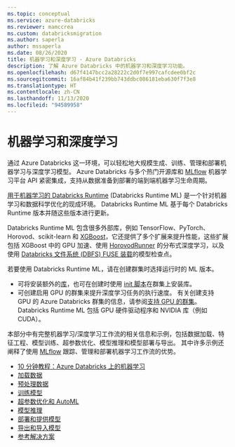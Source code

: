 ```yaml
---
ms.topic: conceptual
ms.service: azure-databricks
ms.reviewer: mamccrea
ms.custom: databricksmigration
ms.author: saperla
author: mssaperla
ms.date: 08/26/2020
title: 机器学习和深度学习 - Azure Databricks
description: 了解 Azure Databricks 中的机器学习和深度学习功能。
ms.openlocfilehash: d67f4147bcc2a28222c2d0f7e997cafcdee0bf2c
ms.sourcegitcommit: 16af84b41f239bb743ddbc086181eba630f7f3e8
ms.translationtype: HT
ms.contentlocale: zh-CN
ms.lasthandoff: 11/13/2020
ms.locfileid: "94589958"
---
```

# <a name="machine-learning-and-deep-learning"></a>机器学习和深度学习

通过 Azure Databricks 这一环境，可以轻松地大规模生成、训练、管理和部署机器学习与深度学习模型。 Azure Databricks 与多个热门开源库和 [MLflow](../mlflow/index.md) 机器学习平台 API 紧密集成，支持从数据准备到部署的端到端机器学习生命周期。

  [用于机器学习的 Databricks Runtime](../../runtime/mlruntime.md#mlruntime) (Databricks Runtime ML) 是一个针对机器学习和数据科学优化的现成环境。 Databricks Runtime ML 基于每个 Databricks Runtime 版本并随这些版本进行更新。

 Databricks Runtime ML 包含很多外部库，例如 TensorFlow、PyTorch、Horovod、scikit-learn 和 [XGBoost](train-model/xgboost.md)，它还提供了多个扩展来提升性能，这些扩展包括 XGBoost 中的 GPU 加速、使用 [HorovodRunner](train-model/distributed-training/horovod-runner.md) 的分布式深度学习，以及使用 [Databricks 文件系统 (DBFS) FUSE 装载](load-data/index.md#store-files-for-data-loading-and-model-checkpointing)的模型检查点。

若要使用 Databricks Runtime ML，请在创建群集时选择运行时的 ML 版本。

* 可将安装额外的[库](../../libraries/index.md)，也可在创建时使用 [init 脚本](../../clusters/init-scripts.md#cluster-scoped-init-script)在群集上安装库。
* 可创建启用 GPU 的群集来提升深度学习任务的执行速度。 有关创建支持 GPU 的 Azure Databricks 群集的信息，请参阅[支持 GPU 的群集](../../clusters/gpu.md#gpu-clusters)。 Databricks Runtime ML 包括 GPU 硬件驱动程序和 NVIDIA 库（例如 CUDA）。

本部分中有完整机器学习/深度学习工作流的相关信息和示例，包括数据加载、特征工程、模型训练、超参数优化、模型推理和模型部署与导出。 其中许多示例还阐释了使用 [MLflow](../mlflow/index.md) 跟踪、管理和部署机器学习工作流的优势。

* [10 分钟教程：Azure Databricks 上的机器学习](tutorial/index.md)
* [加载数据](load-data/index.md)
* [预处理数据](preprocess-data/index.md)
* [训练模型](train-model/index.md)
* [超参数优化和 AutoML](automl-hyperparam-tuning/index.md)
* [模型推理](model-inference/index.md)
* [部署和提供模型](model-deploy/index.md)
* [导出和导入模型](model-export/index.md)
* [参考解决方案](reference-solutions/index.md)